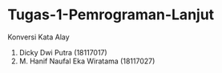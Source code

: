 # Tugas-1-Pemrograman-Lanjut
Konversi Kata Alay 
1. Dicky Dwi Putra (18117017)
2. M. Hanif Naufal Eka Wiratama (18117027)
